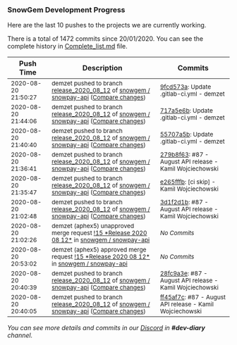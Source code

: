 
### SnowGem Development Progress

Here are the last 10 pushes to the projects we are currently working.

There is a total of 1472 commits since 20/01/2020. You can see the complete history in
 [Complete_list.md](Complete_list.md) file.

| Push Time | Description | Commits |
| --- | --- | --- |
| <sub>2020-08-20 21:50:27</sub> | <sub>demzet pushed to branch [release\_2020\_08\_12](https://gitlab.com/snowgem/snowpay-api/commits/release_2020_08_12) of [snowgem / snowpay\-api](https://gitlab.com/snowgem/snowpay-api) ([Compare changes](https://gitlab.com/snowgem/snowpay-api/compare/717a5e6b18989f102c2898d19358d7776d71171d...9fcd573a087dbf51b34b6484f99830ca93112765))</sub> | <sub>[9fcd573a](https://gitlab.com/snowgem/snowpay-api/-/commit/9fcd573a087dbf51b34b6484f99830ca93112765): Update .gitlab-ci.yml - demzet</sub> |
| <sub>2020-08-20 21:44:06</sub> | <sub>demzet pushed to branch [release\_2020\_08\_12](https://gitlab.com/snowgem/snowpay-api/commits/release_2020_08_12) of [snowgem / snowpay\-api](https://gitlab.com/snowgem/snowpay-api) ([Compare changes](https://gitlab.com/snowgem/snowpay-api/compare/55707a5b221ba420a97e22d211d2c3e0c7af39cf...717a5e6b18989f102c2898d19358d7776d71171d))</sub> | <sub>[717a5e6b](https://gitlab.com/snowgem/snowpay-api/-/commit/717a5e6b18989f102c2898d19358d7776d71171d): Update .gitlab-ci.yml - demzet</sub> |
| <sub>2020-08-20 21:40:40</sub> | <sub>demzet pushed to branch [release\_2020\_08\_12](https://gitlab.com/snowgem/snowpay-api/commits/release_2020_08_12) of [snowgem / snowpay\-api](https://gitlab.com/snowgem/snowpay-api) ([Compare changes](https://gitlab.com/snowgem/snowpay-api/compare/279b8f63bd3b08668628b0be94aa61a3433c06de...55707a5b221ba420a97e22d211d2c3e0c7af39cf))</sub> | <sub>[55707a5b](https://gitlab.com/snowgem/snowpay-api/-/commit/55707a5b221ba420a97e22d211d2c3e0c7af39cf): Update .gitlab-ci.yml - demzet</sub> |
| <sub>2020-08-20 21:36:41</sub> | <sub>demzet pushed to branch [release\_2020\_08\_12](https://gitlab.com/snowgem/snowpay-api/commits/release_2020_08_12) of [snowgem / snowpay\-api](https://gitlab.com/snowgem/snowpay-api) ([Compare changes](https://gitlab.com/snowgem/snowpay-api/compare/e265fffb43ccf1ce8c9154377c289556e88e12bd...279b8f63bd3b08668628b0be94aa61a3433c06de))</sub> | <sub>[279b8f63](https://gitlab.com/snowgem/snowpay-api/-/commit/279b8f63bd3b08668628b0be94aa61a3433c06de): #87 - August API release - Kamil Wojciechowski</sub> |
| <sub>2020-08-20 21:35:47</sub> | <sub>demzet pushed to branch [release\_2020\_08\_12](https://gitlab.com/snowgem/snowpay-api/commits/release_2020_08_12) of [snowgem / snowpay\-api](https://gitlab.com/snowgem/snowpay-api) ([Compare changes](https://gitlab.com/snowgem/snowpay-api/compare/3d1f2d1b63363727f22728617800f0d06af3142e...e265fffb43ccf1ce8c9154377c289556e88e12bd))</sub> | <sub>[e265fffb](https://gitlab.com/snowgem/snowpay-api/-/commit/e265fffb43ccf1ce8c9154377c289556e88e12bd): [ci skip] - Kamil Wojciechowski</sub> |
| <sub>2020-08-20 21:02:48</sub> | <sub>demzet pushed to branch [release\_2020\_08\_12](https://gitlab.com/snowgem/snowpay-api/commits/release_2020_08_12) of [snowgem / snowpay\-api](https://gitlab.com/snowgem/snowpay-api) ([Compare changes](https://gitlab.com/snowgem/snowpay-api/compare/28fc9a3e6102b2c8958c347301fe278b8a69b748...3d1f2d1b63363727f22728617800f0d06af3142e))</sub> | <sub>[3d1f2d1b](https://gitlab.com/snowgem/snowpay-api/-/commit/3d1f2d1b63363727f22728617800f0d06af3142e): #87 - August API release - Kamil Wojciechowski</sub> |
| <sub>2020-08-20 21:02:26</sub> | <sub>demzet (aphex5) unapproved merge request [\!15 \*Release 2020 08 12\*](https://gitlab.com/snowgem/snowpay-api/-/merge_requests/15) in [snowgem / snowpay\-api](https://gitlab.com/snowgem/snowpay-api)</sub> | <sub>_No Commits_</sub> |
| <sub>2020-08-20 20:53:02</sub> | <sub>demzet (aphex5) approved merge request [\!15 \*Release 2020 08 12\*](https://gitlab.com/snowgem/snowpay-api/-/merge_requests/15) in [snowgem / snowpay\-api](https://gitlab.com/snowgem/snowpay-api)</sub> | <sub>_No Commits_</sub> |
| <sub>2020-08-20 20:40:39</sub> | <sub>demzet pushed to branch [release\_2020\_08\_12](https://gitlab.com/snowgem/snowpay-api/commits/release_2020_08_12) of [snowgem / snowpay\-api](https://gitlab.com/snowgem/snowpay-api) ([Compare changes](https://gitlab.com/snowgem/snowpay-api/compare/ff45af7c180bf94f77b8af4ae256d12fd743c09e...28fc9a3e6102b2c8958c347301fe278b8a69b748))</sub> | <sub>[28fc9a3e](https://gitlab.com/snowgem/snowpay-api/-/commit/28fc9a3e6102b2c8958c347301fe278b8a69b748): #87 - August API release - Kamil Wojciechowski</sub> |
| <sub>2020-08-20 20:40:05</sub> | <sub>demzet pushed to branch [release\_2020\_08\_12](https://gitlab.com/snowgem/snowpay-api/commits/release_2020_08_12) of [snowgem / snowpay\-api](https://gitlab.com/snowgem/snowpay-api) ([Compare changes](https://gitlab.com/snowgem/snowpay-api/compare/e788920306718dfe7f5941a2dc4c1b5824597094...ff45af7c180bf94f77b8af4ae256d12fd743c09e))</sub> | <sub>[ff45af7c](https://gitlab.com/snowgem/snowpay-api/-/commit/ff45af7c180bf94f77b8af4ae256d12fd743c09e): #87 - August API release - Kamil Wojciechowski</sub> |

_You can see more details and commits in our [Discord](https://discord.gg/zumGnbg) in **#dev-diary** channel._
